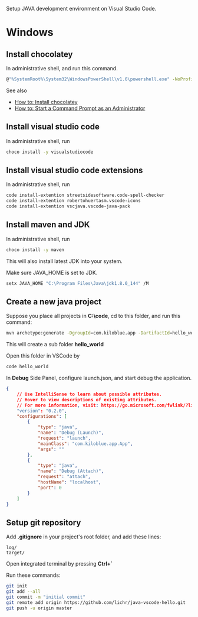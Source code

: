 Setup JAVA development environment on Visual Studio Code.

Windows
=======

Install chocolatey
------------------

In administrative shell, and run this command.

~~~sh
@"%SystemRoot%\System32\WindowsPowerShell\v1.0\powershell.exe" -NoProfile -InputFormat None -ExecutionPolicy Bypass -Command "iex ((New-Object System.Net.WebClient).DownloadString('https://chocolatey.org/install.ps1'))" && SET "PATH=%PATH%;%ALLUSERSPROFILE%\chocolatey\bin"
~~~

See also
- [How to: Install chocolatey](https://chocolatey.org/install)
- [How to: Start a Command Prompt as an Administrator](https://technet.microsoft.com/en-us/library/cc947813%28v=ws.10%29.aspx?f=255&MSPPError=-2147217396)


Install visual studio code
--------------------------

In administrative shell, run

~~~sh
choco install -y visualstudiocode
~~~

Install visual studio code extensions
-------------------------------------

In administrative shell, run

~~~sh
code install-extention streetsidesoftware.code-spell-checker
code install-extention robertohuertasm.vscode-icons
code install-extention vscjava.vscode-java-pack
~~~


Install maven and JDK
---------------------

In administrative shell, run

~~~sh
choco install -y maven
~~~

This will also install latest JDK into your system.

Make sure JAVA_HOME is set to JDK.

~~~sh
setx JAVA_HOME "C:\Program Files\Java\jdk1.8.0_144" /M
~~~


Create a new java project
-------------------------

Suppose you place all projects in **C:\code**, cd to this folder, and run this command:
~~~sh
mvn archetype:generate -DgroupId=com.kiloblue.app -DartifactId=hello_world -DarchetypeArtifactId=maven-archetype-quickstart -DinteractiveMode=false
~~~
This will create a sub folder **hello_world**

Open this folder in VSCode by
~~~sh
code hello_world
~~~

In **Debug** Side Panel, configure launch.json, and start debug the application.

~~~json
{
    // Use IntelliSense to learn about possible attributes.
    // Hover to view descriptions of existing attributes.
    // For more information, visit: https://go.microsoft.com/fwlink/?linkid=830387
    "version": "0.2.0",
    "configurations": [
        {
            "type": "java",
            "name": "Debug (Launch)",
            "request": "launch",
            "mainClass": "com.kiloblue.app.App",
            "args": ""
        },
        {
            "type": "java",
            "name": "Debug (Attach)",
            "request": "attach",
            "hostName": "localhost",
            "port": 0
        }
    ]
}
~~~



Setup git repository
--------------------

Add **.gitignore** in your project's root folder, and add these lines:
~~~
log/
target/
~~~

Open integrated terminal by pressing **Ctrl+`**

Run these commands:
~~~sh
git init
git add --all
git commit -m "initial commit"
git remote add origin https://github.com/lichr/java-vscode-hello.git
git push -u origin master
~~~